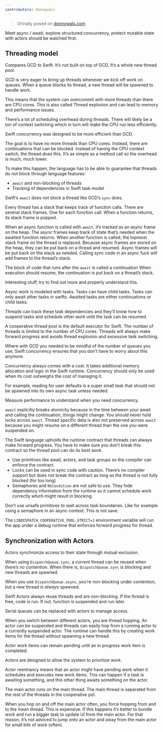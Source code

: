 ```yaml
---
contributors: donnywals
---
```


> Orinally posed on [donnywals.com](https://www.donnywals.com/wwdc-notes-swift-concurrency-behind-the-scenes/)

Meet async / await, explore structured concurrency, protect mutable state with actors should be watched first.

## Threading model
Compares GCD to Swift. It’s not built on top of GCD. It’s a whole new thread pool.

GCD is very eager to bring up threads whenever we kick off work on queues. When a queue blocks its thread, a new thread will be spawned to handle work.

This means that the system can overcommit with  more threads than there are CPU cores. This is also called Thread explosion and can lead to memory and performance issues.

There’s a lot of scheduling overhead during threads. There will likely be a ton of context switching which in turn will make the CPU run less efficiently.

Swift concurrency was designed to be more efficient than GCD.

The goal is to have no more threads than CPU cores. Instead, there are continuations that can be blocked. Instead of having the CPU context switch, the thread does this. It’s as simple as a method call so the overhead is much, much lower.

To make this happen, the language has to be able to guarantee that threads do not block through language features:

* `await` and non-blocking of threads
* Tracking of dependencies in Swift task model

Swift’s `await`  does not block a thread like GCD’s `sync` does.

Every thread has a stack that keeps track of function calls. There are several stack frames. One for each function call. When a function returns, its stack frame is popped.

When an async function is called with `await`, it’s tracked as an async frame on the heap. The async frames keep track of state that’s needed when the awaited function returns. When another function is called, the topmost stack frame on the thread is replaced. Because async frames are stored on the heap, they can be put back on a thread and resumed. Async frames will be put back on the stack as needed. Calling sync code in an async fuck will add frames to the thread’s stack.

The block of code that runs after the `await` is called a continuation When execution should resume, the continuation is put back on a thread’s stack. 

Interesting stuff, try to find out more and properly understand this.

Async work is modeled with tasks. Tasks can have child tasks. Tasks can only await other tasks in swifts. Awaited tasks are either continuations or child tasks.

Threads can track these task dependencies and they’ll know how to suspend tasks and schedule other work until the task can be resumed.

A cooperative thread pool is the default executor for Swift. The number of threads is limited to the number of CPU cores. Threads will always make forward progress and avoids thread explosion and excessive task switching.

Where with GCD you needed to be mindful of the number of queues you use, Swift concurrency ensures that you don’t have to worry about this anymore.

Concurrency always comes with a cost. It takes additional memory allocation and logic in the Swift runtime. Concurrency should only be used when its cost outweighs the cost of managing it.

For example, reading for user defaults is a super small task that should not be spawned into its own async task unless needed.

Measure performance to understand when you need concurrency.

`await` explicitly breaks atomicity because in the time between your await and calling the continuation, things might change. You should never hold locks across `await`. Thread specific data is also not preserved across `await` because you might resume on a different thread than the one you were suspended on.

The Swift language upholds the runtime contract that threads can always make forward progress. You have to make sure you don’t break this contract so the thread pool can do its best work.

* Use primitives like await, actors, and task groups so the compiler can enforce the contract.
* Locks can be used in sync code with caution. There’s no compiler support but does not break the contract as long as the thread is not fully blocked (for too long)
* Semaphores and `NSCondition` are not safe to use. They hide dependency information from the runtime so it cannot schedule work correctly which might result in blocking.

Don’t use unsafe primitives to wait across task boundaries. Like for example using a semaphore in an async context. This is not save.

The `LIBDISPATCH_COOPERATIVE_POOL_STRICT=1` environment variable will run the app under a debug runtime that enforces forward progress for thread. 

## Synchronization with Actors
Actors synchronize access to their state through mutual exclusion.

When using `DispatchQueue.sync`, a current thread can be reused when there’s no contention. When there is, `DispatchQueue.sync` is blocking and new threads are spawned.

When you use `DispatchQueue.async`, you’re non-blocking under contention, but a new thread is _always_ spawned.

Swift Actors always reuse threads and are non-blocking. If the thread is free, code is run. If not, function is suspended and run later.

Serial queues can be replaced with actors to manage access. 

When you switch between different actors, you are thread hopping. An actor can be suspended and threads can easily hop from a running actor to a currently suspended actor. The runtime can handle this by creating work items for the thread without spawning a new thread.

Actor work items can remain pending until an in progress work item is completed.

Actors are designed to allow the system to prioritize work.

Actor reentrancy means that an actor might have pending work when it schedules and executes new work items. This can happen if a task is awaiting something, and this other thing awaits something on the actor.

The main actor runs on the main thread. The main thread is separated from the rest of the threads in the cooperative pol.

When you hop on and off the main actor often, you force hopping from and to the mean thread. This is expensive. If this happens it’s better to bundle work and run a bigger task to update UI from the main actor. For that reason, it’s not adviced to jump onto an actor and away from the main actor for small bits of work (often).

